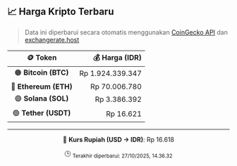 

<!-- HARGA_KRIPTO -->
## 📈 Harga Kripto Terbaru

> Data ini diperbarui secara otomatis menggunakan [CoinGecko API](https://www.coingecko.com/) dan [exchangerate.host](https://exchangerate.host/)

<div align="center">

| 🪙 Token | 💰 Harga (IDR) |
|:------:|---------------:|
| 🟠 **Bitcoin (BTC)**   | Rp 1.924.339.347 |
| 🔵 **Ethereum (ETH)**  | Rp 70.006.780 |
| 🟣 **Solana (SOL)**    | Rp 3.386.392 |
| 🟢 **Tether (USDT)**   | Rp 16.621 |

---

💱 **Kurs Rupiah (USD → IDR)**: Rp 16.618

🕒 <sub>Terakhir diperbarui: 27/10/2025, 14.36.32</sub>

</div>
<!-- /HARGA_KRIPTO -->